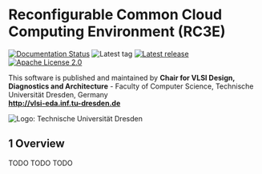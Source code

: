 # Reconfigurable Common Cloud Computing Environment (RC3E)

[![Documentation Status](https://readthedocs.org/projects/rc3e/badge/?version=latest)](http://rc3e.readthedocs.io/en/latest/?badge=latest)
![Latest tag](https://img.shields.io/github/tag/VLSI-EDA/RC3E.svg?style=flat)
[![Latest release](https://img.shields.io/github/release/VLSI-EDA/RC3E.svg?style=flat)](https://github.com/VLSI-EDA/RC3E/releases)
[![Apache License 2.0](https://img.shields.io/github/license/VLSI-EDA/PoC.svg?style=flat)](LICENSE.md)


This software is published and maintained by **Chair for VLSI Design, Diagnostics and Architecture** - 
Faculty of Computer Science, Technische Universität Dresden, Germany  
**http://vlsi-eda.inf.tu-dresden.de**

![Logo: Technische Universität Dresden](https://github.com/VLSI-EDA/PoC/wiki/images/logo_tud.gif)


## 1 Overview

TODO TODO TODO


